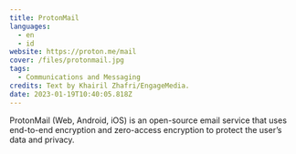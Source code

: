 ```yaml
---
title: ProtonMail
languages: 
  - en
  - id
website: https://proton.me/mail
cover: /files/protonmail.jpg
tags:
  - Communications and Messaging
credits: Text by Khairil Zhafri/EngageMedia.
date: 2023-01-19T10:40:05.818Z
---
```

ProtonMail (Web, Android, iOS) is an open-source email service that uses end-to-end encryption and zero-access encryption to protect the user’s data and privacy.